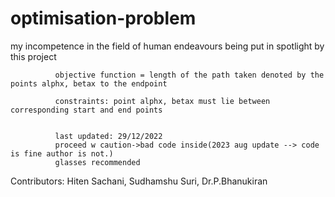# optimisation-problem

my incompetence in the field of human endeavours being put in spotlight by this project


              objective function = length of the path taken denoted by the points alphx, betax to the endpoint

              constraints: point alphx, betax must lie between corresponding start and end points
              
              
              last updated: 29/12/2022
              proceed w caution->bad code inside(2023 aug update --> code is fine author is not.)
              glasses recommended

Contributors: Hiten Sachani, Sudhamshu Suri, Dr.P.Bhanukiran
